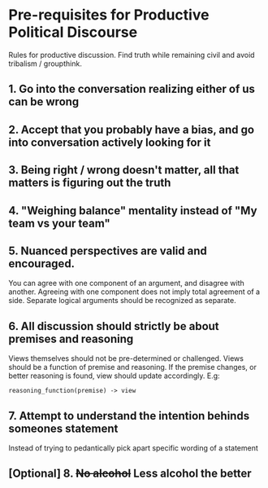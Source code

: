 # Pre-requisites for Productive Political Discourse

Rules for productive discussion. Find truth while remaining civil and avoid tribalism / groupthink.

## 1. Go into the conversation realizing either of us can be wrong

## 2. Accept that you probably have a bias, and go into conversation actively looking for it

## 3. Being right / wrong doesn't matter, all that matters is figuring out the truth

## 4. "Weighing balance" mentality instead of "My team vs your team"

## 5. Nuanced perspectives are valid and encouraged.
You can agree with one component of an argument, and disagree with another. Agreeing with one component does not imply total agreement of a side. Separate logical arguments should be recognized as separate.

## 6. All discussion should strictly be about premises and reasoning
Views themselves should not be pre-determined or challenged. Views should be a function of premise and reasoning. If the premise changes, or better reasoning is found, view should update accordingly. E.g: 

```
reasoning_function(premise) -> view
```

## 7. Attempt to understand the intention behinds someones statement
Instead of trying to pedantically pick apart specific wording of a statement

## [Optional] 8. ~~No alcohol~~ Less alcohol the better


